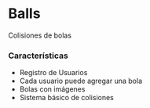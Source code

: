 # Balls
Colisiones de bolas

### Características

* Registro de Usuarios
* Cada usuario puede agregar una bola
* Bolas con imágenes
* Sistema básico de colisiones
